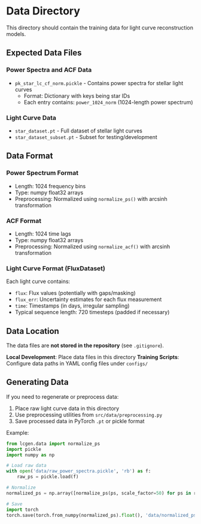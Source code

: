 # Data Directory

This directory should contain the training data for light curve reconstruction models.

## Expected Data Files

### Power Spectra and ACF Data
- `pk_star_lc_cf_norm.pickle` - Contains power spectra for stellar light curves
  - Format: Dictionary with keys being star IDs
  - Each entry contains: `power_1024_norm` (1024-length power spectrum)

### Light Curve Data
- `star_dataset.pt` - Full dataset of stellar light curves
- `star_dataset_subset.pt` - Subset for testing/development

## Data Format

### Power Spectrum Format
- Length: 1024 frequency bins
- Type: numpy float32 arrays
- Preprocessing: Normalized using `normalize_ps()` with arcsinh transformation

### ACF Format
- Length: 1024 time lags
- Type: numpy float32 arrays
- Preprocessing: Normalized using `normalize_acf()` with arcsinh transformation

### Light Curve Format (FluxDataset)
Each light curve contains:
- `flux`: Flux values (potentially with gaps/masking)
- `flux_err`: Uncertainty estimates for each flux measurement
- `time`: Timestamps (in days, irregular sampling)
- Typical sequence length: 720 timesteps (padded if necessary)

## Data Location

The data files are **not stored in the repository** (see `.gitignore`).

**Local Development**: Place data files in this directory
**Training Scripts**: Configure data paths in YAML config files under `configs/`

## Generating Data

If you need to regenerate or preprocess data:

1. Place raw light curve data in this directory
2. Use preprocessing utilities from `src/data/preprocessing.py`
3. Save processed data in PyTorch `.pt` or pickle format

Example:
```python
from lcgen.data import normalize_ps
import pickle
import numpy as np

# Load raw data
with open('data/raw_power_spectra.pickle', 'rb') as f:
    raw_ps = pickle.load(f)

# Normalize
normalized_ps = np.array([normalize_ps(ps, scale_factor=50) for ps in raw_ps])

# Save
import torch
torch.save(torch.from_numpy(normalized_ps).float(), 'data/normalized_ps.pt')
```
